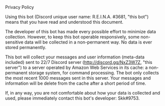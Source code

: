 Privacy Policy

Using this bot (Discord unique user name: R.E.I.N.A. #3681, "this bot") means that you have read and understood this document.

The developer of this bot has made every possible effort to minimize data collection. However, to keep this bot operable responsively, some non-sensitive data will be collected in a non-permanent way. No data is ever stored permanently.

This bot will collect your messages and user information (meta-data included) sent to 22/7 Discord server (http://discord.gg/NxZ3W7Z, "this server") to a server operated by Amazon Web Services in its cache: a non-permanent storage system, for command processing. The bot only collects the most recent 1000 messages sent in this server. Your messages and information will be delete from the cache after a short period of time. 

If, in any way, you are not comfortable about how your data is collected and used, please immediately contact this bot's developer: Skk#9753. 